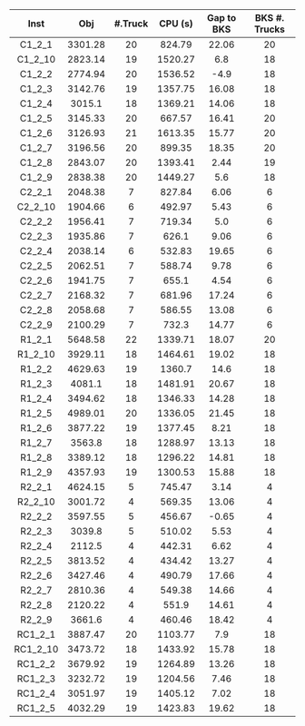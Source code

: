 |   Inst   |   Obj   | #.Truck | CPU (s) | Gap to BKS | BKS #. Trucks |
| :------: | :-----: | :-----: | :-----: | :--------: | :-----------: |
|  C1_2_1  | 3301.28 |   20    | 824.79  |   22.06    |      20       |
| C1_2_10  | 2823.14 |   19    | 1520.27 |    6.8     |      18       |
|  C1_2_2  | 2774.94 |   20    | 1536.52 |    -4.9    |      18       |
|  C1_2_3  | 3142.76 |   19    | 1357.75 |   16.08    |      18       |
|  C1_2_4  | 3015.1  |   18    | 1369.21 |   14.06    |      18       |
|  C1_2_5  | 3145.33 |   20    | 667.57  |   16.41    |      20       |
|  C1_2_6  | 3126.93 |   21    | 1613.35 |   15.77    |      20       |
|  C1_2_7  | 3196.56 |   20    | 899.35  |   18.35    |      20       |
|  C1_2_8  | 2843.07 |   20    | 1393.41 |    2.44    |      19       |
|  C1_2_9  | 2838.38 |   20    | 1449.27 |    5.6     |      18       |
|  C2_2_1  | 2048.38 |    7    | 827.84  |    6.06    |       6       |
| C2_2_10  | 1904.66 |    6    | 492.97  |    5.43    |       6       |
|  C2_2_2  | 1956.41 |    7    | 719.34  |    5.0     |       6       |
|  C2_2_3  | 1935.86 |    7    |  626.1  |    9.06    |       6       |
|  C2_2_4  | 2038.14 |    6    | 532.83  |   19.65    |       6       |
|  C2_2_5  | 2062.51 |    7    | 588.74  |    9.78    |       6       |
|  C2_2_6  | 1941.75 |    7    |  655.1  |    4.54    |       6       |
|  C2_2_7  | 2168.32 |    7    | 681.96  |   17.24    |       6       |
|  C2_2_8  | 2058.68 |    7    | 586.55  |   13.08    |       6       |
|  C2_2_9  | 2100.29 |    7    |  732.3  |   14.77    |       6       |
|  R1_2_1  | 5648.58 |   22    | 1339.71 |   18.07    |      20       |
| R1_2_10  | 3929.11 |   18    | 1464.61 |   19.02    |      18       |
|  R1_2_2  | 4629.63 |   19    | 1360.7  |    14.6    |      18       |
|  R1_2_3  | 4081.1  |   18    | 1481.91 |   20.67    |      18       |
|  R1_2_4  | 3494.62 |   18    | 1346.33 |   14.28    |      18       |
|  R1_2_5  | 4989.01 |   20    | 1336.05 |   21.45    |      18       |
|  R1_2_6  | 3877.22 |   19    | 1377.45 |    8.21    |      18       |
|  R1_2_7  | 3563.8  |   18    | 1288.97 |   13.13    |      18       |
|  R1_2_8  | 3389.12 |   18    | 1296.22 |   14.81    |      18       |
|  R1_2_9  | 4357.93 |   19    | 1300.53 |   15.88    |      18       |
|  R2_2_1  | 4624.15 |    5    | 745.47  |    3.14    |       4       |
| R2_2_10  | 3001.72 |    4    | 569.35  |   13.06    |       4       |
|  R2_2_2  | 3597.55 |    5    | 456.67  |   -0.65    |       4       |
|  R2_2_3  | 3039.8  |    5    | 510.02  |    5.53    |       4       |
|  R2_2_4  | 2112.5  |    4    | 442.31  |    6.62    |       4       |
|  R2_2_5  | 3813.52 |    4    | 434.42  |   13.27    |       4       |
|  R2_2_6  | 3427.46 |    4    | 490.79  |   17.66    |       4       |
|  R2_2_7  | 2810.36 |    4    | 549.38  |   14.66    |       4       |
|  R2_2_8  | 2120.22 |    4    |  551.9  |   14.61    |       4       |
|  R2_2_9  | 3661.6  |    4    | 460.46  |   18.42    |       4       |
| RC1_2_1  | 3887.47 |   20    | 1103.77 |    7.9     |      18       |
| RC1_2_10 | 3473.72 |   18    | 1433.92 |   15.78    |      18       |
| RC1_2_2  | 3679.92 |   19    | 1264.89 |   13.26    |      18       |
| RC1_2_3  | 3232.72 |   19    | 1204.56 |    7.46    |      18       |
| RC1_2_4  | 3051.97 |   19    | 1405.12 |    7.02    |      18       |
| RC1_2_5  | 4032.29 |   19    | 1423.83 |   19.62    |      18       |
